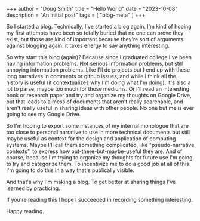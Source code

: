 +++
author = "Doug Smith"
title = "Hello World"
date = "2023-10-08"
description = "An initial post"
tags = [
  "blog-meta"
]
+++

So I started a blog. Technically, I've started a blog again. I'm kind of
hoping my first attempts have been so totally buried that no one can prove they
exist, but those are kind of important because they're sort of arguments
against blogging again: it takes energy to say anything interesting.

<!-- more -->
So why start this blog (again)? Because since I graduated college I've been
having information problems. Not serious information problems, but still
annoying information problems. Like I'll do projects  but I end up with these
long narratives in comments or github issues, and while I think all the history
is useful (it contextualizes why I'm doing what I'm doing), it's also a lot to
parse, maybe too much for those mediums. Or I'll read an interesting book or
research paper and try and organize my thoughts on Google Drive, but that leads
to a mess of documents that aren't really searchable, and aren't really useful
in sharing ideas with other people. No one but me is ever going to see
my Google Drive.

So I'm hoping to export some instances of my internal monologue that are too
close to personal narrative to use in more technical documents but still maybe
useful as context for the design and application of computing systems. Maybe
I'll call them something complicated, like "pseudo-narrative contexts", to
express how out-there-but-maybe-useful they are. And of course, because I'm
trying to organize my thoughts for future use I'm going to try and categorize
them. To incentivize me to do a good job at all of this I'm going to do this in
a way that's publically visible.

And that's why I'm making a blog. To get better at sharing things I've learned
by practicing.

If you're reading this I hope I succeeded in recording something interesting.

Happy reading.
